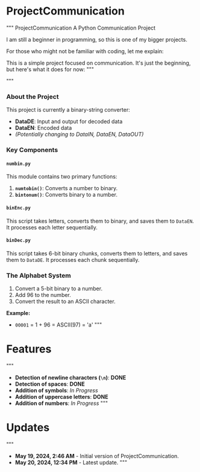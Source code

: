 # ProjectCommunication

"""
ProjectCommunication
A Python Communication Project

I am still a beginner in programming, so this is one of my bigger projects.

For those who might not be familiar with coding, let me explain:

This is a simple project focused on communication. It's just the beginning, but here's what it does for now:
"""

"""
### About the Project
This project is currently a binary-string converter:
- **DataDE**: Input and output for decoded data
- **DataEN**: Encoded data
- *(Potentially changing to DataIN, DataEN, DataOUT)*

### Key Components
#### `numbin.py`
This module contains two primary functions:
1. **`numtobin()`**: Converts a number to binary.
2. **`bintonum()`**: Converts binary to a number.

#### `binEnc.py`
This script takes letters, converts them to binary, and saves them to `DataEN`. It processes each letter sequentially.

#### `binDec.py`
This script takes 6-bit binary chunks, converts them to letters, and saves them to `DataDE`. It processes each chunk sequentially.

### The Alphabet System
1. Convert a 5-bit binary to a number.
2. Add 96 to the number.
3. Convert the result to an ASCII character.

**Example:**
- `00001` = 1 + 96 = ASCII(97) = 'a'
"""

# Features
"""
- **Detection of newline characters (`\n`)**: **DONE**
- **Detection of spaces**: **DONE**
- **Addition of symbols**: *In Progress*
- **Addition of uppercase letters**: **DONE**
- **Addition of numbers**: *In Progress*
"""

# Updates
"""
- **May 19, 2024, 2:46 AM** - Initial version of ProjectCommunication.
- **May 20, 2024, 12:34 PM** - Latest update.
"""
